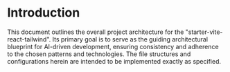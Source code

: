 # Introduction

This document outlines the overall project architecture for the "starter-vite-react-tailwind". Its primary goal is to serve as the guiding architectural blueprint for AI-driven development, ensuring consistency and adherence to the chosen patterns and technologies. The file structures and configurations herein are intended to be implemented exactly as specified.
